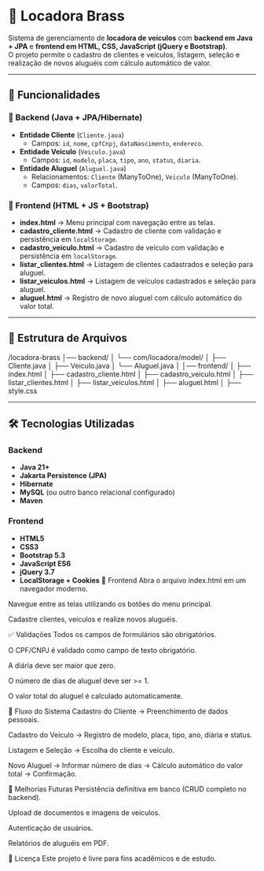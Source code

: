 # 🚗 Locadora Brass

Sistema de gerenciamento de **locadora de veículos** com **backend em Java + JPA** e **frontend em HTML, CSS, JavaScript (jQuery e Bootstrap)**.  
O projeto permite o cadastro de clientes e veículos, listagem, seleção e realização de novos aluguéis com cálculo automático de valor.

---

## 📌 Funcionalidades

### 🔹 Backend (Java + JPA/Hibernate)
- **Entidade Cliente** (`Cliente.java`)
  - Campos: `id`, `nome`, `cpfCnpj`, `dataNascimento`, `endereco`.
- **Entidade Veículo** (`Veiculo.java`)
  - Campos: `id`, `modelo`, `placa`, `tipo`, `ano`, `status`, `diaria`.
- **Entidade Aluguel** (`Aluguel.java`)
  - Relacionamentos: `Cliente` (ManyToOne), `Veiculo` (ManyToOne).
  - Campos: `dias`, `valorTotal`.

### 🔹 Frontend (HTML + JS + Bootstrap)
- **index.html** → Menu principal com navegação entre as telas.
- **cadastro_cliente.html** → Cadastro de cliente com validação e persistência em `localStorage`.
- **cadastro_veiculo.html** → Cadastro de veículo com validação e persistência em `localStorage`.
- **listar_clientes.html** → Listagem de clientes cadastrados e seleção para aluguel.
- **listar_veiculos.html** → Listagem de veículos cadastrados e seleção para aluguel.
- **aluguel.html** → Registro de novo aluguel com cálculo automático do valor total.

---

## 📂 Estrutura de Arquivos

/locadora-brass
│── backend/
│ └── com/locadora/model/
│ ├── Cliente.java
│ ├── Veiculo.java
│ └── Aluguel.java
│
│── frontend/
│ ├── index.html
│ ├── cadastro_cliente.html
│ ├── cadastro_veiculo.html
│ ├── listar_clientes.html
│ ├── listar_veiculos.html
│ ├── aluguel.html
│ ├── style.css



---

## 🛠️ Tecnologias Utilizadas

### Backend
- **Java 21+**
- **Jakarta Persistence (JPA)**
- **Hibernate**
- **MySQL** (ou outro banco relacional configurado)
- **Maven**

### Frontend
- **HTML5**
- **CSS3**
- **Bootstrap 5.3**
- **JavaScript ES6**
- **jQuery 3.7**
- **LocalStorage + Cookies**
🔹 Frontend
Abra o arquivo index.html em um navegador moderno.

Navegue entre as telas utilizando os botões do menu principal.

Cadastre clientes, veículos e realize novos aluguéis.

✅ Validações
Todos os campos de formulários são obrigatórios.

O CPF/CNPJ é validado como campo de texto obrigatório.

A diária deve ser maior que zero.

O número de dias de aluguel deve ser >= 1.

O valor total do aluguel é calculado automaticamente.

📸 Fluxo do Sistema
Cadastro do Cliente → Preenchimento de dados pessoais.

Cadastro do Veículo → Registro de modelo, placa, tipo, ano, diária e status.

Listagem e Seleção → Escolha do cliente e veículo.

Novo Aluguel → Informar número de dias → Cálculo automático do valor total → Confirmação.

📌 Melhorias Futuras
Persistência definitiva em banco (CRUD completo no backend).

Upload de documentos e imagens de veículos.

Autenticação de usuários.

Relatórios de aluguéis em PDF.

📄 Licença
Este projeto é livre para fins acadêmicos e de estudo.







   


